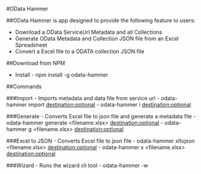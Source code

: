 #OData Hammer

##OData Hammer is app designed to provide the following feature to users:
- Download a OData ServiceUrl Metadata and all Collections
- Generate OData Metadata and Collection JSON file from an Excel Spreadsheet
- Convert a Excel file to a ODATA collection JSON file

##Download from NPM
- Install - npm install -g odata-hammer

##Commands

###Import - Imports metadata and data file from service url
    - odata-hammer import <serviceurl> <destination:optional>
    - odata-hammer i <serviceurl> <destination:optional>

###Generate - Converts Excel file to json file and generate a metadata file
    - odata-hammer generate <filename.xlsx> <destination:optional>
    - odata-hammer g <filename.xlsx> <destination:optional>

###Excel to JSON - Converts Excel file to json file
    - odata-hammer xltojson <filename.xlsx> <destination:optional>
    - odata-hammer x <filename.xlsx> <destination:optional>

###Wizard - Runs the wizard cli tool
    - odata-hammer -w